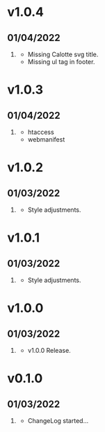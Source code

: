 # v1.0.4
##  01/04/2022

1. [](#fixed)
    * Missing Calotte svg title.
    * Missing ul tag in footer.

# v1.0.3
##  01/04/2022

1. [](#improved)
    * htaccess
    * webmanifest

# v1.0.2
##  01/03/2022

1. [](#improved)
    * Style adjustments.

# v1.0.1
##  01/03/2022

1. [](#improved)
    * Style adjustments.
    
# v1.0.0
##  01/03/2022

1. [](#new)
    * v1.0.0 Release.

# v0.1.0
##  01/03/2022

1. [](#new)
    * ChangeLog started...
